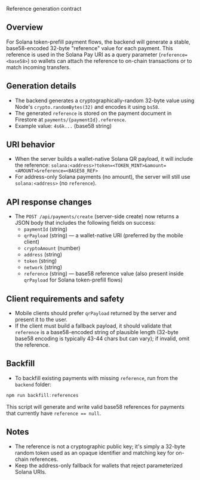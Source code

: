 Reference generation contract

Overview
--------
For Solana token-prefill payment flows, the backend will generate a stable, base58-encoded 32-byte "reference" value for each payment. This reference is used in the Solana Pay URI as a query parameter (`reference=<base58>`) so wallets can attach the reference to on-chain transactions or to match incoming transfers.

Generation details
------------------
- The backend generates a cryptographically-random 32-byte value using Node's `crypto.randomBytes(32)` and encodes it using `bs58`.
- The generated `reference` is stored on the payment document in Firestore at `payments/{paymentId}.reference`.
- Example value: `4s6k...` (base58 string)

URI behavior
------------
- When the server builds a wallet-native Solana QR payload, it will include the reference:
  `solana:<address>?token=<TOKEN_MINT>&amount=<AMOUNT>&reference=<BASE58_REF>`
- For address-only Solana payments (no amount), the server will still use `solana:<address>` (no `reference`).

API response changes
--------------------
- The `POST /api/payments/create` (server-side create) now returns a JSON body that includes the following fields on success:
  - `paymentId` (string)
  - `qrPayload` (string) — a wallet-native URI (preferred by the mobile client)
  - `cryptoAmount` (number)
  - `address` (string)
  - `token` (string)
  - `network` (string)
  - `reference` (string) — base58 reference value (also present inside `qrPayload` for Solana token-prefill flows)

Client requirements and safety
------------------------------
- Mobile clients should prefer `qrPayload` returned by the server and present it to the user.
- If the client must build a fallback payload, it should validate that `reference` is a base58-encoded string of plausible length (32-byte base58 encoding is typically 43-44 chars but can vary); if invalid, omit the reference.

Backfill
--------
- To backfill existing payments with missing `reference`, run from the `backend` folder:

```powershell
npm run backfill:references
```

This script will generate and write valid base58 references for payments that currently have `reference == null`.

Notes
-----
- The reference is not a cryptographic public key; it's simply a 32-byte random token used as an opaque identifier and matching key for on-chain references.
- Keep the address-only fallback for wallets that reject parameterized Solana URIs.
